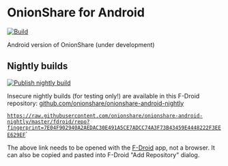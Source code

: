 # OnionShare for Android

[![Build](https://github.com/onionshare/onionshare-android/actions/workflows/build.yml/badge.svg)](https://github.com/onionshare/onionshare-android/actions/workflows/build.yml)

Android version of OnionShare (under development)

## Nightly builds

[![Publish nightly build](https://github.com/onionshare/onionshare-android/actions/workflows/nightly.yml/badge.svg)](https://github.com/onionshare/onionshare-android/actions/workflows/nightly.yml)

Insecure nightly builds (for testing only!) are available in this F-Droid
repository: [github.com/onionshare/onionshare-android-nightly](https://github.com/onionshare/onionshare-android-nightly/raw/master/fdroid/repo?fingerprint=7E04F902940A2AEDAC30E491A5CE7ADCC74A3F73B43459E4448222F3EEE629EF)

[`https://raw.githubusercontent.com/onionshare/onionshare-android-nightly/master/fdroid/repo?fingerprint=7E04F902940A2AEDAC30E491A5CE7ADCC74A3F73B43459E4448222F3EEE629EF`](https://raw.githubusercontent.com/onionshare/onionshare-android-nightly/master/fdroid/repo?fingerprint=7E04F902940A2AEDAC30E491A5CE7ADCC74A3F73B43459E4448222F3EEE629EF)`

The above link needs to be opened with the [F-Droid](https://f-droid.org/) app, not a browser.
It can also be copied and pasted into F-Droid "Add Repository" dialog.
